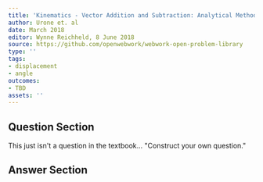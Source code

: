 ```yaml
---
title: 'Kinematics - Vector Addition and Subtraction: Analytical Method'
author: Urone et. al
date: March 2018
editor: Wynne Reichheld, 8 June 2018
source: https://github.com/openwebwork/webwork-open-problem-library
type: ''
tags:
- displacement
- angle
outcomes:
- TBD
assets: ''
---
```


## Question Section 

This just isn't a question in the textbook...
"Construct your own question."


## Answer Section

